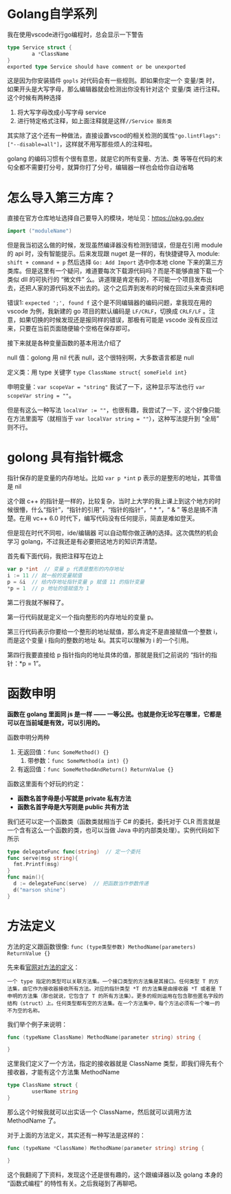 # Golang自学系列

我在使用vscode进行go编程时，总会显示一下警告

```go
type Service struct {
		a *ClassName
}
exported type Service should have comment or be unexported
```

这是因为你安装插件 `gopls` 对代码会有一些规则。即如果你定一个 变量/类 时，如果开头是大写字母，那么编辑器就会检测出你没有针对这个 变量/类 进行注释。这个时候有两种选择

1. 将大写字母改成小写字母 service
2. 进行特定格式注释，如上面注释就是这样`//Service 服务类`

其实除了这个还有一种做法，直接设置vscod的相关检测的属性`"go.lintFlags":["--disable=all"]`，这样就不用写那些烦人的注释啦。

golang 的编码习惯有个很有意思，就是它的所有变量、方法、类 等等在代码的末句全都不需要打分号，就算你打了分号，编辑器一样也会给你自动省略

# 怎么导入第三方库？

直接在官方仓库地址选择自己要导入的模块，地址见：https://pkg.go.dev

```go
import ("moduleName")
```

但是我当初这么做的时候，发现虽然编译器没有检测到错误，但是在引用 module 的 api 时，没有智能提示。后来发现跟 nuget 是一样的，有快捷键导入 module: `shift + command + p` 然后选择 `Go: Add Import` 选中你本地 clone 下来的第三方类库。但是这里有一个疑问，难道要每次下载源代码吗？而是不能够直接下载一个类似 dll 的可执行的 “微文件” 么。讲道理是肯定有的，不可能一个项目发布出去，还把人家的源代码发不出去的。这个之后弄到发布的时候在回过头来查资料吧

错误1: `expected ';', found f` 这个是不同编辑器的编码问题，拿我现在用的 vscode 为例，我新建的 go 项目的默认编码是 `LF/CRLF`，切换成 `CRLF/LF` 。注意，如果切换的时候发现还是报同样的错误，那极有可能是 vscode 没有反应过来，只要在当前页面随便输个空格在保存即可。



接下来就是各种变量函数的基本用法介绍了

null 值：golong 用 nil 代表 null，这个很特别啊，大多数语言都是 null

定义类：用 type 关键字 `type ClassName struct{ someField int}`

申明变量：`var scopeVar = "string"` 我试了一下，这种显示写法也行 `var scopeVar string = ""`。

但是有这么一种写法 `localVar := ""`，也很有趣，我尝试了一下，这个好像只能在方法里面写（就相当于 `var localVar string = ""`），这种写法提升到 “全局” 则不行。

# golong 具有指针概念

指针保存的是变量的内存地址。比如 `var p *int` p 表示的是整形的地址，其零值是 nil

这个跟 c++ 的指针是一样的，比较复杂，当时上大学的我上课上到这个地方的时候很懵，什么“指针”，“指针的引用”，“指针的指针”，“ * ”，“ & ” 等总是搞不清楚。在用 vc++ 6.0 时代下，编写代码没有任何提示，简直是难如登天。

但是现在时代不同啦，ide/编辑器 可以自动帮你做正确的选择。这次偶然的机会学习 golang，不过我还是有必要把这地方的知识弄清楚。

首先看下面代码，我把注释写在边上

```go
var p *int	// 变量 p 代表是整形的内存地址
i := 11	// 就一般的变量赋值
p = &i	// 给内存地址指针变量 p 赋值 11 的指针变量
*p = 1	// p 地址的值赋值为 1
```

第二行我就不解释了。

第一行代码就是定义一个指向整形的内存地址的变量 p。

第三行代码表示你要给一个整形的地址赋值，那么肯定不是直接赋值一个整数 i，而是这个变量 i 指向的整数的地址 &i。其实可以理解为 i 的一个引用。

第四行我要直接给 p 指针指向的地址具体的值，那就是我们之前说的 “指针的指针：*p = 1”。

# 函数申明

**函数在 golang 里面同 js 是一样 —— 一等公民。也就是你无论写在哪里，它都是可以在当前域是有效，可以引用的。**

函数申明分两种

1. 无返回值：`func SomeMethod() {}`
   1. 带参数：`func SomeMethod(a int) {}`
2. 有返回值：`func SomeMethodAndReturn() ReturnValue {}`

函数这里面有个好玩的约定：

- **函数名首字母是小写就是 private 私有方法**
- **函数名首字母是大写则是 public 共有方法**

我们还可以定一个函数类（函数类就相当于 C# 的委托，委托对于 CLR 而言就是一个含有这么一个函数的类，也可以当做 Java 中的内部类处理）。实例代码如下所示

```go
type delegateFunc func(string)	// 定一个委托
func serve(msg string){
  fmt.Printf(msg)
}
func main(){
  d := delegateFunc(serve)	// 把函数当作参数传递
  d("marson shine")
}
```

# 方法定义

方法的定义跟函数很像: `func (type类型参数) MethodName(parameters) ReturnValue {}`

先来看[官网对方法的定义](http://docscn.studygolang.com/ref/spec#Method_sets)：

```
一个 type 指定的类型可以关联方法集。一个接口类型的方法集是其接口。任何类型 T 的方法集，由它作为接收器接收所有方法。对应的指针类型 *T 的方法集是由接收器 *T 或者是 T 申明的方法集（那也就说，它包含了 T 的所有方法集）。更多的规则运用在包含那些匿名字段的结构（struct）上。任何类型都有空的方法集。在一个方法集中，每个方法必须有一个唯一的不为空的名称。
```

我们举个例子来说明：

```go
func (typeName ClassName) MethodName(parameter string) string {

}
```

这里我们定义了一个方法，指定的接收器就是 ClassName 类型，即我们得先有个接收器，才能有这个方法集 MethodName

```go
type ClassName struct {
		userName string
}
```

那么这个时候我就可以出实话一个 ClassName，然后就可以调用方法 MethodName 了。

对于上面的方法定义，其实还有一种写法是这样的：

```go
func (typeName *ClassName) MethodName(parameter string) string {

}
```

这个我翻阅了下资料，发现这个还是很有趣的，这个跟编译器以及 golang 本身的 “函数式编程” 的特性有关。之后我碰到了再聊吧。